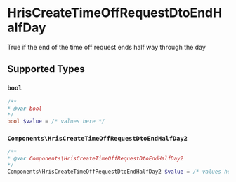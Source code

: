 # HrisCreateTimeOffRequestDtoEndHalfDay

True if the end of the time off request ends half way through the day


## Supported Types

### `bool`

```php
/**
* @var bool
*/
bool $value = /* values here */
```

### `Components\HrisCreateTimeOffRequestDtoEndHalfDay2`

```php
/**
* @var Components\HrisCreateTimeOffRequestDtoEndHalfDay2
*/
Components\HrisCreateTimeOffRequestDtoEndHalfDay2 $value = /* values here */
```

